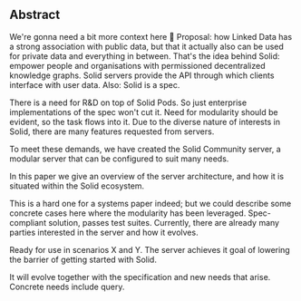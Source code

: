 ## Abstract
<!-- Context      -->
<span class="comment" data-author="RV">We're gonna need a bit more context here 🙂 Proposal: how Linked Data has a strong association with public data, but that it actually also can be used for private data and everything in between. That's the idea behind Solid: empower people and organisations with permissioned decentralized knowledge graphs.</span>
Solid servers provide the API through which clients interface with user data.
<span class="comment" data-author="RV">Also: Solid is a spec.</span>
<!-- Need         -->
<span class="comment" data-author="RV">There is a need for R&D on top of Solid Pods. So just enterprise implementations of the spec won't cut it. Need for modularity should be evident, so the task flows into it.</span>
Due to the diverse nature of interests in Solid,
there are many features requested from servers.
<!-- Task         -->
To meet these demands,
we have created the Solid Community server,
a modular server that can be configured to suit many needs.
<!-- Object       -->
In this paper we give an overview of the server architecture,
and how it is situated within the Solid ecosystem.
<!-- Findings     -->
<span class="comment" data-author="RV">This is a hard one for a systems paper indeed; but we could describe some concrete cases here where the modularity has been leveraged.</span>
<span class="comment" data-author="RV">Spec-compliant solution, passes test suites.</span>
Currently, there are already many parties interested in the server
and how it evolves.
<!-- Conclusion   -->
<span class="comment" data-author="RV">Ready for use in scenarios X and Y.</span>
The server achieves it goal of lowering the barrier of getting started with Solid.
<!-- Perspectives -->
It will evolve together with the specification and new needs that arise.
<span class="comment" data-author="RV">Concrete needs include query.</span>
